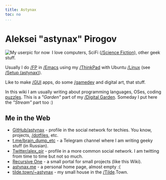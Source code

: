 ```yaml
---
title: Astynax
toc: no
...
```


# Aleksei "astynax" Pirogov

<img src="https://avatars3.githubusercontent.com/u/4694635?s=64" alt="My userpic for now" style="float: left; margin-right: 0.5em;">

I love computers, SciFi ([/Science Fiction]()), other geek stuff.

Usually I do [/FP]() in [/Emacs]() using my [/ThinkPad]() with Ubuntu [/Linux]() (see [/Setup (astynax)]()).

Like to make [/GUI]() apps, do some [/gamedev]() and digital art, that stuff.

In this wiki I am usually writing about programming languages, OSes, coding [puzzles](/_category/puzzle "wiki category"). This is a *"Garden"* part of my [/Digital Garden](). Someday I put here the *"Stream"* part too :)

## Me in the Web

* [GitHub/astynax](https://github.com/astynax) - profile in the social network for techies. You know, projects, [/dotfiles](), etc.
* [t.me/brain_dump_etc](https://t.me/brain_dump_etc) - a Telegram channel where I am writing geeky stuff (in Russian).
* [Twitter/alex_pir](https://twitter.com/alex_pir) - profile in a more common social network. I am twitting from time to time but not so much.
* [Recursive One](https://recursive.one) - a small portal for small projects (like this Wiki).
* [astynax.me](https://astynax.me) - a personal home page, almost empty :(
* [tilde.town/~astynax](https://tilde.town/~astynax) - my small house in the [/Tilde]().Town.